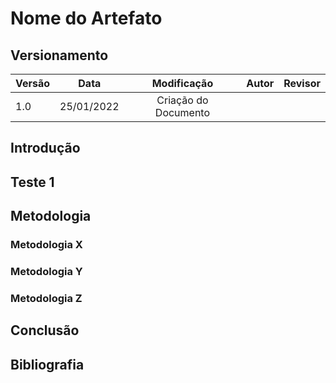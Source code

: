 # Nome do Artefato

## Versionamento

| Versão | Data       | Modificação          | Autor                        |Revisor|
| ------ | :--------: | :------------------: | :--------------------------: | :---: |
| 1.0    | 25/01/2022 | Criação do Documento |  |       |

<!-- NÃO ESQUECER DE ADICIONAR AO "/_sidebar.md" -->

## Introdução

## Teste 1

## Metodologia

### Metodologia X

### Metodologia Y

### Metodologia Z

## Conclusão

## Bibliografia
